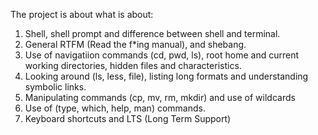 The project is about what is about:
1. Shell, shell prompt and difference between shell and terminal.
2. General RTFM (Read the f*ing manual), and shebang.
3. Use of navigatiion commands (cd, pwd, ls), root home and current working directories, hidden files and characteristics.
4. Looking around (ls, less, file), listing long formats and understanding symbolic links.
5. Manipulating commands (cp, mv, rm, mkdir) and use of wildcards
6. Use of (type, which, help, man) commands.
7. Keyboard shortcuts and LTS (Long Term Support)
